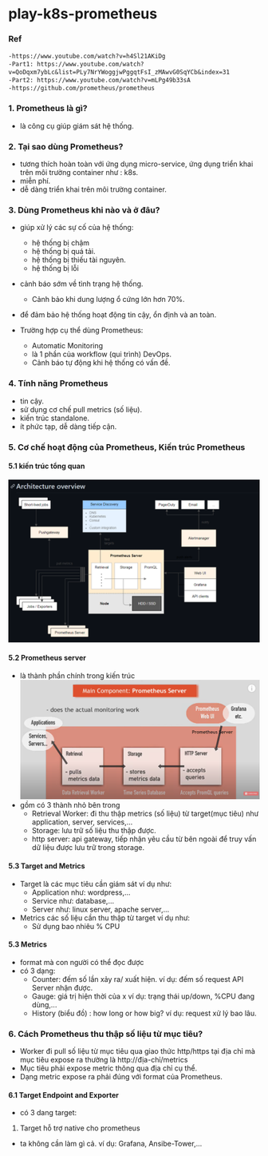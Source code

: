 # play-k8s-prometheus
### Ref
```
-https://www.youtube.com/watch?v=h4Sl21AKiDg
-Part1: https://www.youtube.com/watch?v=QoDqxm7ybLc&list=PLy7NrYWoggjwPggqtFsI_zMAwvG0SqYCb&index=31
-Part2: https://www.youtube.com/watch?v=mLPg49b33sA
-https://github.com/prometheus/prometheus
```

### 1. Prometheus là gì?
- là công cụ giúp giám sát hệ thống.

### 2. Tại sao dùng Prometheus?
- tương thích hoàn toàn với ứng dụng micro-service,
  ứng dụng triển khai trên môi trường container như : k8s.
- miễn phí.
- dễ dàng triển khai trên môi trường container.

### 3. Dùng Prometheus khi nào và ở đâu?
- giúp xử lý các sự cố của hệ thống:
  + hệ thống bị chậm
  + hệ thống bị quá tải.
  + hệ thống bị thiếu tài nguyên.
  + hệ thống bị lỗi

- cảnh báo sớm về tình trạng hệ thống.
  + Cảnh bảo khi dung lượng ổ cứng lớn hơn 70%.

- để đảm bảo hệ thống hoạt động tin cậy, ổn định và an toàn.
- Trường hợp cụ thể dùng Prometheus:
  + Automatic Monitoring
  + là 1 phần của workflow (qui trình) DevOps.
  + Cảnh báo tự động khi hệ thống có vấn đề.

### 4. Tính năng Prometheus
- tin cậy.
- sử dụng cơ chế pull metrics (số liệu).
- kiến trúc standalone.
- ít phức tạp, dễ dàng tiếp cận.

### 5. Cơ chế hoạt động của Prometheus, Kiến trúc Prometheus
#### 5.1 kiến trúc tổng quan
![kiến trúc tổng quan](https://github.com/hieunt84/play-k8s-prometheus/blob/master/images/kien-truc-tong-quan.png)

#### 5.2 Prometheus server
- là thành phần chính trong kiến trúc
![Prometheus server](https://github.com/hieunt84/play-k8s-prometheus/blob/master/images/prometheus-server.png)
- gồm có 3 thành nhỏ bên trong
  + Retrieval Worker: đi thu thập metrics (số liệu) từ target(mục tiêu) như   application, server, services,...
  + Storage: lưu trữ số liệu thu thập được.
  + http server: api gateway, tiếp nhận yêu cầu từ bên ngoài để truy vấn dữ liệu được lưu trữ trong storage.

#### 5.3 Target and Metrics
- Target là các mục tiêu cần giám sát ví dụ như:
  + Application như: wordpress,...
  + Service như: database,...
  + Server như: linux server, apache server,...
- Metrics các số liệu cần thu thập từ target ví dụ như:
  + Sử dụng bao nhiêu % CPU

#### 5.3 Metrics
- format mà con người có thể đọc được
- có 3 dạng:
  + Counter: đếm số lần xảy ra/ xuất hiện.
    ví dụ: đếm số request API Server nhận được.
  + Gauge: giá trị hiện thời của x
    ví dụ: trạng thái up/down, %CPU đang dùng,...
  + History (biểu đồ) : how long or how big?
    ví dụ: request xử lý bao lâu.

### 6. Cách Prometheus thu thập số liệu từ mục tiêu?
- Worker đi pull số liệu từ mục tiêu qua giao thức http/https tại địa chỉ
mà mục tiêu expose ra thường là http://địa-chỉ/metrics
- Mục tiêu phải expose metric thông qua địa chỉ cụ thể.
- Dạng metric expose ra phải đúng với format của Prometheus.
#### 6.1 Target Endpoint and Exporter
- có 3 dang target:
1. Target hỗ trợ native cho prometheus
- ta không cần làm gì cả. ví dụ: Grafana, Ansibe-Tower,...




